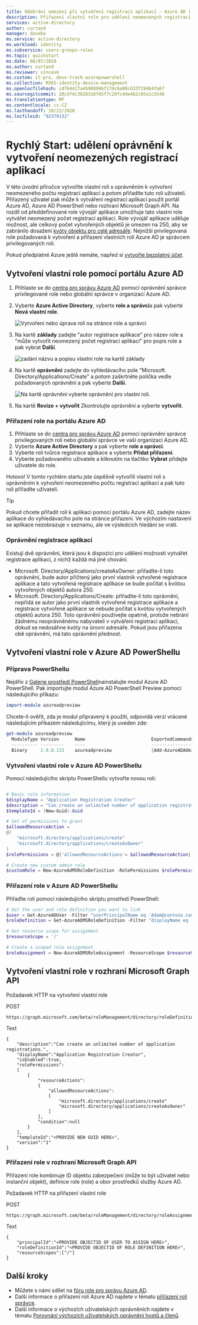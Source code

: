 ```yaml
---
title: Odebrání omezení při vytváření registrací aplikací – Azure AD | Microsoft Docs
description: Přiřazení vlastní role pro udělení neomezených registrací aplikací v Azure AD Active Directory
services: active-directory
author: curtand
manager: daveba
ms.service: active-directory
ms.workload: identity
ms.subservice: users-groups-roles
ms.topic: quickstart
ms.date: 08/07/2020
ms.author: curtand
ms.reviewer: vincesm
ms.custom: it-pro, devx-track-azurepowershell
ms.collection: M365-identity-device-management
ms.openlocfilehash: cd764417a4598899bf17dc6a00c633f19d64fa6f
ms.sourcegitcommit: 28c5fdc3828316f45f7c20fc4de4b2c05a1c5548
ms.translationtype: MT
ms.contentlocale: cs-CZ
ms.lasthandoff: 10/22/2020
ms.locfileid: "92379132"
---
```

# <a name="quickstart-grant-permission-to-create-unlimited-app-registrations"></a>Rychlý Start: udělení oprávnění k vytvoření neomezených registrací aplikací

V této úvodní příručce vytvoříte vlastní roli s oprávněním k vytvoření neomezeného počtu registrací aplikací a potom přiřadíte tuto roli uživateli. Přiřazený uživatel pak může k vytváření registrací aplikací použít portál Azure AD, Azure AD PowerShell nebo rozhraní Microsoft Graph API. Na rozdíl od předdefinované role vývojář aplikace umožňuje tato vlastní role vytvářet neomezený počet registrací aplikací. Role vývojář aplikace uděluje možnost, ale celkový počet vytvořených objektů je omezen na 250, aby se zabránilo dosažení [kvóty objektu pro celé adresáře](../enterprise-users/directory-service-limits-restrictions.md). Nejnižší privilegovaná role požadovaná k vytvoření a přiřazení vlastních rolí Azure AD je správcem privilegovaných rolí.

Pokud předplatné Azure ještě nemáte, napřed si [vytvořte bezplatný účet](https://azure.microsoft.com/free/).

## <a name="create-a-custom-role-using-the-azure-ad-portal"></a>Vytvoření vlastní role pomocí portálu Azure AD

1. Přihlaste se do [centra pro správu Azure AD](https://aad.portal.azure.com) pomocí oprávnění správce privilegované role nebo globální správce v organizaci Azure AD.
1. Vyberte **Azure Active Directory**, vyberte **role a správci**a pak vyberte **Nová vlastní role**.

    ![Vytvoření nebo úprava rolí na stránce role a správci](./media/quickstart-app-registration-limits/new-custom-role.png)

1. Na kartě **základy** zadejte "autor registrace aplikace" pro název role a "může vytvořit neomezený počet registrací aplikací" pro popis role a pak vybrat **Další**.

    ![zadání názvu a popisu vlastní role na kartě základy](./media/quickstart-app-registration-limits/basics-tab.png)

1. Na kartě **oprávnění** zadejte do vyhledávacího pole "Microsoft. Directory/Applications/Create" a potom zaškrtněte políčka vedle požadovaných oprávnění a pak vyberte **Další**.

    ![Na kartě oprávnění vyberte oprávnění pro vlastní roli.](./media/quickstart-app-registration-limits/permissions-tab.png)

1. Na kartě **Revize + vytvořit** Zkontrolujte oprávnění a vyberte **vytvořit**.

### <a name="assign-the-role-in-the-azure-ad-portal"></a>Přiřazení role na portálu Azure AD

1. Přihlaste se do [centra pro správu Azure AD](https://aad.portal.azure.com) pomocí oprávnění správce privilegovaných rolí nebo globální správce ve vaší organizaci Azure AD.
1. Vyberte **Azure Active Directory** a pak vyberte **role a správci**.
1. Vyberte roli tvůrce registrace aplikace a vyberte **Přidat přiřazení**.
1. Vyberte požadovaného uživatele a kliknutím na tlačítko **Vybrat** přidejte uživatele do role.

Hotovo! V tomto rychlém startu jste úspěšně vytvořili vlastní roli s oprávněním k vytvoření neomezeného počtu registrací aplikací a pak tuto roli přiřadíte uživateli.

> [!TIP]
> Pokud chcete přiřadit roli k aplikaci pomocí portálu Azure AD, zadejte název aplikace do vyhledávacího pole na stránce přiřazení. Ve výchozím nastavení se aplikace nezobrazuje v seznamu, ale ve výsledcích hledání se vrátí.

### <a name="app-registration-permissions"></a>Oprávnění registrace aplikací

Existují dvě oprávnění, která jsou k dispozici pro udělení možnosti vytvářet registrace aplikací, z nichž každá má jiné chování.

- Microsoft. Directory/Applications/createAsOwner: přiřadíte-li toto oprávnění, bude autor přičtený jako první vlastník vytvořené registrace aplikace a tato vytvořená registrace aplikace se bude počítat s kvótou vytvořených objektů autora 250.
- Microsoft. Directory/Applications/Create: přiřadíte-li toto oprávnění, nepřidá se autor jako první vlastník vytvořené registrace aplikace a registrace vytvořené aplikace se nebude počítat s kvótou vytvořených objektů autora 250. Toto oprávnění používejte opatrně, protože nebrání žádnému neoprávněnému nabyvateli v vytváření registrací aplikací, dokud se nedosáhne kvóty na úrovni adresáře. Pokud jsou přiřazena obě oprávnění, má tato oprávnění přednost.

## <a name="create-a-custom-role-in-azure-ad-powershell"></a>Vytvoření vlastní role v Azure AD PowerShellu

### <a name="prepare-powershell"></a>Příprava PowerShellu

Nejdřív z [Galerie prostředí PowerShell](https://www.powershellgallery.com/packages/AzureADPreview/2.0.0.17)nainstalujte modul Azure AD PowerShell. Pak importujte modul Azure AD PowerShell Preview pomocí následujícího příkazu:

```powershell
import-module azureadpreview
```

Chcete-li ověřit, zda je modul připravený k použití, odpovídá verzi vrácené následujícím příkazem následujícímu, který je uveden zde:

```powershell
get-module azureadpreview
  ModuleType Version      Name                         ExportedCommands
  ---------- ---------    ----                         ----------------
  Binary     2.0.0.115    azureadpreview               {Add-AzureADAdministrati...}
```

### <a name="create-the-custom-role-in-azure-ad-powershell"></a>Vytvoření vlastní role v Azure AD PowerShellu

Pomocí následujícího skriptu PowerShellu vytvořte novou roli:

```powershell

# Basic role information
$displayName = "Application Registration Creator"
$description = "Can create an unlimited number of application registrations."
$templateId = (New-Guid).Guid

# Set of permissions to grant
$allowedResourceAction =
@(
    "microsoft.directory/applications/create"
    "microsoft.directory/applications/createAsOwner"
)
$rolePermissions = @{'allowedResourceActions'= $allowedResourceAction}

# Create new custom admin role
$customRole = New-AzureAdMSRoleDefinition -RolePermissions $rolePermissions -DisplayName $displayName -Description $description -TemplateId $templateId -IsEnabled $true
```

### <a name="assign-the-role-in-azure-ad-powershell"></a>Přiřazení role v Azure AD PowerShellu

Přiřaďte roli pomocí následujícího skriptu prostředí PowerShell:

```powershell
# Get the user and role definition you want to link
$user = Get-AzureADUser -Filter "userPrincipalName eq 'Adam@contoso.com'"
$roleDefinition = Get-AzureADMSRoleDefinition -Filter "displayName eq 'Application Registration Creator'"

# Get resource scope for assignment
$resourceScope = '/'

# Create a scoped role assignment
$roleAssignment = New-AzureADMSRoleAssignment -ResourceScope $resourceScope -RoleDefinitionId $roleDefinition.Id -PrincipalId $user.objectId
```

## <a name="create-a-custom-role-in-the-microsoft-graph-api"></a>Vytvoření vlastní role v rozhraní Microsoft Graph API

Požadavek HTTP na vytvoření vlastní role

POST

``` HTTP
https://graph.microsoft.com/beta/roleManagement/directory/roleDefinitions
```

Text

```HTTP
{
    "description":"Can create an unlimited number of application registrations.",
    "displayName":"Application Registration Creator",
    "isEnabled":true,
    "rolePermissions":
    [
        {
            "resourceActions":
            {
                "allowedResourceActions":
                [
                    "microsoft.directory/applications/create"
                    "microsoft.directory/applications/createAsOwner"
                ]
            },
            "condition":null
        }
    ],
    "templateId":"<PROVIDE NEW GUID HERE>",
    "version":"1"
}
```

### <a name="assign-the-role-in-the-microsoft-graph-api"></a>Přiřazení role v rozhraní Microsoft Graph API

Přiřazení role kombinuje ID objektu zabezpečení (může to být uživatel nebo instanční objekt), definice role (role) a obor prostředků služby Azure AD.

Požadavek HTTP na přiřazení vlastní role

POST

``` HTTP
https://graph.microsoft.com/beta/roleManagement/directory/roleAssignments
```

Text

``` HTTP
{
    "principalId":"<PROVIDE OBJECTID OF USER TO ASSIGN HERE>",
    "roleDefinitionId":"<PROVIDE OBJECTID OF ROLE DEFINITION HERE>",
    "resourceScopes":["/"]
}
```

## <a name="next-steps"></a>Další kroky

- Můžete s námi sdílet na [fóru role pro správu Azure AD](https://feedback.azure.com/forums/169401-azure-active-directory?category_id=166032).
- Další informace o přiřazení rolí Azure AD najdete v tématu [přiřazení rolí správce](permissions-reference.md).
- Další informace o výchozích uživatelských oprávněních najdete v tématu [Porovnání výchozích uživatelských oprávnění hostů a členů](../fundamentals/users-default-permissions.md).
